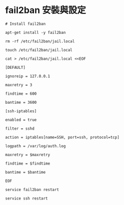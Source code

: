 # fail2ban 安裝與設定

`# Install fail2ban`

`apt-get install -y fail2ban`

`rm -rf /etc/fail2ban/jail.local`

`touch /etc/fail2ban/jail.local`

`cat > /etc/fail2ban/jail.local <<EOF`

`[DEFAULT]`

`ignoreip = 127.0.0.1`

`maxretry = 3`

`findtime = 600`

`bantime = 3600`

`[ssh-iptables]`

`enabled = true`

`filter = sshd`

`action = iptables[name=SSH, port=ssh, protocol=tcp]`

`logpath = /var/log/auth.log`

`maxretry = $maxretry`

`findtime = $findtime`

`bantime = $bantime`

`EOF`

`service fail2ban restart`

`service ssh restart`

